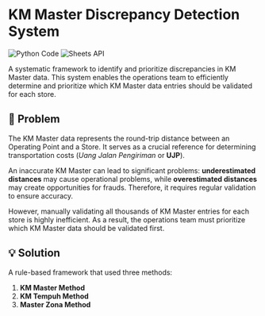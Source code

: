 # **KM Master Discrepancy Detection System**

![Python Code](https://img.shields.io/badge/Python-Code-blue?logo=python&logoColor=white)
![Sheets API](https://img.shields.io/badge/Google_Sheets-API-34A853?logo=googlesheets&logoColor=white)

A systematic framework to identify and prioritize discrepancies in KM Master data. This system enables the operations team to efficiently determine and prioritize which KM Master data entries should be validated for each store.

## 🎯 **Problem**

The KM Master data represents the round-trip distance between an Operating Point and a Store. It serves as a crucial reference for determining transportation costs (*Uang Jalan Pengiriman* or **UJP**).

An inaccurate KM Master can lead to significant problems: **underestimated distances** may cause operational problems, while **overestimated distances** may create opportunities for frauds. Therefore, it requires regular validation to ensure accuracy.

However, manually validating all thousands of KM Master entries for each store is highly inefficient. As a result, the operations team must prioritize which KM Master data should be validated first.

## 💡 **Solution**

A rule-based framework that used three methods:
1. **KM Master Method**
2. **KM Tempuh Method**
3. **Master Zona Method**